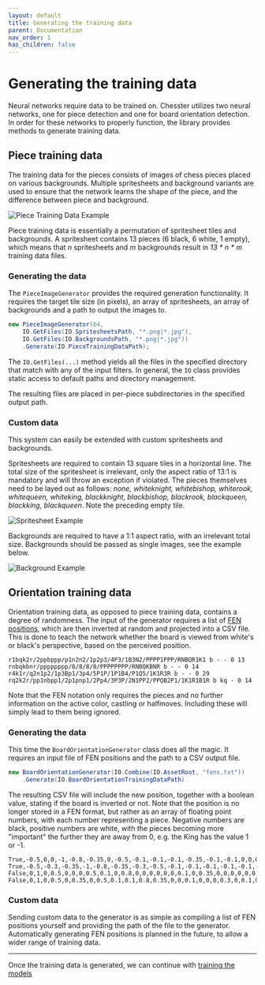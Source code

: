 ```yaml
---
layout: default
title: Generating the training data
parent: Documentation
nav_order: 1
has_children: false
---
```


# Generating the training data

Neural networks require data to be trained on. Chesster utilizes two neural networks, one for piece detection and one for board orientation detection. In order for these networks to properly function, the library provides methods to generate training data.

## Piece training data

The training data for the pieces consists of images of chess pieces placed on various backgrounds. Multiple spritesheets and background variants are used to ensure that the network learns the shape of the piece, and the difference between piece and background.

![Piece Training Data Example]({{site.baseurl}}/assets/images/piece-examples.png)

Piece training data is essentially a permutation of spritesheet tiles and backgrounds. A spritesheet contains 13 pieces (6 black, 6 white, 1 empty), which means that _n_ spritesheets and _m_ backgrounds result in _13 * n * m_ training data files.

### Generating the data

The `PieceImageGenerator` provides the required generation functionality. It requires the target tile size (in pixels), an array of spritesheets, an array of backgrounds and a path to output the images to.

```cs
new PieceImageGenerator(64, 
    IO.GetFiles(IO.SpritesheetsPath, "*.png|*.jpg"), 
    IO.GetFiles(IO.BackgroundsPath, "*.png|*.jpg"))
    .Generate(IO.PieceTrainingDataPath);
```

The `IO.GetFiles(...)` method yields all the files in the specified directory that match with any of the input filters. In general, the `IO` class provides static access to default paths and directory management.

The resulting files are placed in per-piece subdirectories in the specified output path.

### Custom data

This system can easily be extended with custom spritesheets and backgrounds.

Spritesheets are required to contain 13 square tiles in a horizontal line. The total size of the spritesheet is irrelevant, only the aspect ratio of 13:1 is mandatory and will throw an exception if violated. The pieces themselves need to be layed out as follows: _none, whiteknight, whitebishop, whiterook, whitequeen, whiteking, blackknight, blackbishop, blackrook, blackqueen, blackking, blackqueen_. Note the preceding empty tile.

![Spritesheet Example]({{site.baseurl}}/assets/images/spritesheet.png)

Backgrounds are required to have a 1:1 aspect ratio, with an irrelevant total size. Backgrounds should be passed as single images, see the example below.

![Background Example]({{site.baseurl}}/assets/images/background.png)

## Orientation training data

Orientation training data, as opposed to piece training data, contains a degree of randomness. The input of the generator requires a list of [FEN positions](https://en.wikipedia.org/wiki/Forsyth%E2%80%93Edwards_Notation), which are then inverted at random and projected into a CSV file. This is done to teach the network whether the board is viewed from white's or black's perspective, based on the perceived position.

```
r1bqk2r/2ppbppp/p1n2n2/1p2p3/4P3/1B3N2/PPPP1PPP/RNBQR1K1 b - - 0 13
rnbqkbnr/pppppppp/8/8/8/8/PPPPPPPP/RNBQKBNR b - - 0 14
r4k1r/q2n1p2/1p3Bp1/3p4/5P1P/1P1B4/P1Q5/1K1R3R b - - 0 29
rq2k2r/pp1nbpp1/2p1pnp1/2Pp4/3P3P/2N1PP2/PPQB2P1/1K1R1B1R b kq - 0 14
```

Note that the FEN notation only requires the pieces and no further information on the active color, castling or halfmoves. Including these will simply lead to them being ignored.

### Generating the data

This time the `BoardOrientationGenerator` class does all the magic. It requires an input file of FEN positions and the path to a CSV output file.

```cs
new BoardOrientationGenerator(IO.Combine(IO.AssetRoot, "fens.txt"))
    .Generate(IO.BoardOrientationTrainingDataPath)
```

The resulting CSV file will include the new position, together with a boolean value, stating if the board is inverted or not. Note that the position is no longer stored in a FEN format, but rather as an array of floating point numbers, with each number representing a piece. Negative numbers are black, positive numbers are white, with the pieces becoming more "important" the further they are away from 0, e.g. the King has the value 1 or -1.

```
True,-0.5,0,0,-1,-0.8,-0.35,0,-0.5,-0.1,-0.1,-0.1,-0.35,-0.1,-0.1,0,0,0,0,-0.3,0,0,-0.3,0,-0.1,0,0,0,-0.1,0,0,-0.1,0,0,0,0,0.1,0,0,0,0,0,0,0.3,0,0,0,0.35,0,0.1,0.1,0.1,0,0.1,0.1,0.1,0.1,0,1,0,0.5,0.8,0.35,0.3,0.5
True,-0.5,-0.3,-0.35,-1,-0.8,-0.35,-0.3,-0.5,-0.1,-0.1,-0.1,-0.1,-0.1,-0.1,-0.1,-0.1,0,0,0,0,0,0,0,0,0,0,0,0,0,0,0,0,0,0,0,0,0,0,0,0,0,0,0,0,0,0,0,0,0.1,0.1,0.1,0.1,0.1,0.1,0.1,0.1,0.5,0.3,0.35,1,0.8,0.35,0.3,0.5
False,0,1,0,0.5,0,0,0,0.5,0.1,0,0.8,0,0,0,0,0,0,0.1,0,0.35,0,0,0,0,0,0,0,0,0,0.1,0,0.1,0,0,0,-0.1,0,0,0,0,0,-0.1,0,0,0,0.35,-0.1,0,-0.8,0,0,-0.3,0,-0.1,0,0,-0.5,0,0,0,0,-1,0,-0.5
False,0,1,0,0.5,0,0.35,0,0.5,0.1,0.1,0.8,0.35,0,0,0.1,0,0,0,0.3,0,0.1,0.1,0,0,0,0,0,0.1,0,0,0,0.1,0,0,0.1,-0.1,0,0,0,0,0,0,-0.1,0,-0.1,-0.3,-0.1,0,-0.1,-0.1,0,-0.3,-0.35,-0.1,-0.1,0,-0.5,-0.8,0,0,-1,0,0,-0.5
```

### Custom data

Sending custom data to the generator is as simple as compiling a list of FEN positions yourself and providing the path of the file to the generator. Automatically generating FEN positions is planned in the future, to allow a wider range of training data.

---

Once the training data is generated, we can continue with [training the models](./training)